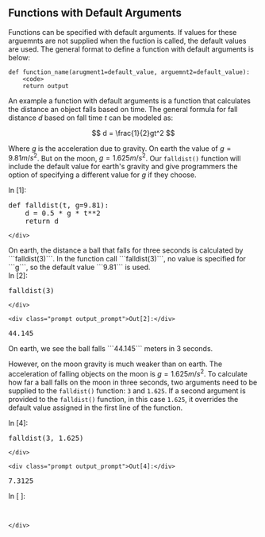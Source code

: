 
## Functions with Default Arguments
Functions can be specified with default arguments. If values for these arguemnts are not supplied when the fuction is called, the default values are used. The general format to define a function with default arguments is below:

```text
def function_name(arugment1=default_value, arguemnt2=default_value):
    <code>
    return output
```
An example a function with default arguments is a function that calculates the distance an object falls based on time. The general formula for fall distance $d$ based on fall time $t$ can be modeled as:

$$ d = \frac{1}{2}gt^2 $$

Where $g$ is the acceleration due to gravity. On earth the value of $g = 9.81 m/s^2$. But on the moon, $g = 1.625 m/s^2$.  Our ```falldist()``` function will include the default value for earth's gravity and give programmers the option of specifying a different value for $g$ if they choose.
<div class="cell border-box-sizing code_cell rendered">
<div class="input">
<div class="prompt input_prompt">In&nbsp;[1]:</div>
<div class="inner_cell">
    <div class="input_area">
<div class=" highlight hl-ipython3"><pre><span></span><span class="k">def</span> <span class="nf">falldist</span><span class="p">(</span><span class="n">t</span><span class="p">,</span> <span class="n">g</span><span class="o">=</span><span class="mf">9.81</span><span class="p">):</span>
    <span class="n">d</span> <span class="o">=</span> <span class="mf">0.5</span> <span class="o">*</span> <span class="n">g</span> <span class="o">*</span> <span class="n">t</span><span class="o">**</span><span class="mi">2</span>
    <span class="k">return</span> <span class="n">d</span>
</pre></div>

    </div>
</div>
</div>

</div>
On earth, the distance a ball that falls for three seconds is calculated by ```falldist(3)```. In the function call ```falldist(3)```, no value is specified for ```g```, so the default value ```9.81``` is used.
<div class="cell border-box-sizing code_cell rendered">
<div class="input">
<div class="prompt input_prompt">In&nbsp;[2]:</div>
<div class="inner_cell">
    <div class="input_area">
<div class=" highlight hl-ipython3"><pre><span></span><span class="n">falldist</span><span class="p">(</span><span class="mi">3</span><span class="p">)</span>
</pre></div>

    </div>
</div>
</div>

<div class="output_wrapper">
<div class="output">


<div class="output_area">

    <div class="prompt output_prompt">Out[2]:</div>




<div class="output_text output_subarea output_execute_result">
<pre>44.145</pre>
</div>

</div>

</div>
</div>

</div>
On earth, we see the ball falls ```44.145``` meters in 3 seconds.

However, on the moon gravity is much weaker than on earth. The acceleration of falling objects on the moon is $g = 1.625 m/s^2$. To calculate how far a ball falls on the moon in three seconds, two arguments need to be supplied to the ```falldist()``` function: ```3``` and ```1.625```. If a second argument is provided to the ```falldist()``` function, in this case ```1.625```, it overrides the default value assigned in the first line of the function.
<div class="cell border-box-sizing code_cell rendered">
<div class="input">
<div class="prompt input_prompt">In&nbsp;[4]:</div>
<div class="inner_cell">
    <div class="input_area">
<div class=" highlight hl-ipython3"><pre><span></span><span class="n">falldist</span><span class="p">(</span><span class="mi">3</span><span class="p">,</span> <span class="mf">1.625</span><span class="p">)</span>
</pre></div>

    </div>
</div>
</div>

<div class="output_wrapper">
<div class="output">


<div class="output_area">

    <div class="prompt output_prompt">Out[4]:</div>




<div class="output_text output_subarea output_execute_result">
<pre>7.3125</pre>
</div>

</div>

</div>
</div>

</div>
<div class="cell border-box-sizing code_cell rendered">
<div class="input">
<div class="prompt input_prompt">In&nbsp;[&nbsp;]:</div>
<div class="inner_cell">
    <div class="input_area">
<div class=" highlight hl-ipython3"><pre><span></span> 
</pre></div>

    </div>
</div>
</div>

</div>
 

